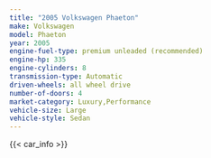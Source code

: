 ```yaml
---
title: "2005 Volkswagen Phaeton"
make: Volkswagen
model: Phaeton
year: 2005
engine-fuel-type: premium unleaded (recommended)
engine-hp: 335
engine-cylinders: 8
transmission-type: Automatic
driven-wheels: all wheel drive
number-of-doors: 4
market-category: Luxury,Performance
vehicle-size: Large
vehicle-style: Sedan
---
```


{{< car_info >}}
